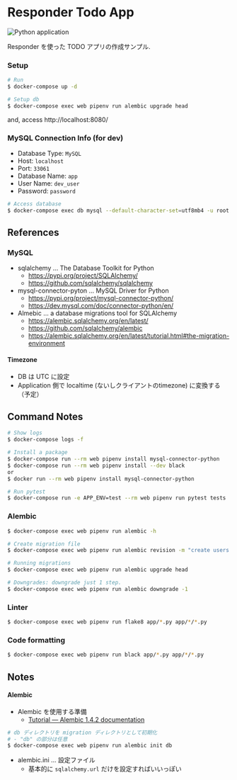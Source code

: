 Responder Todo App
==================

![Python application](https://github.com/mitsu-ksgr/responder-todo-app/workflows/Python%20application/badge.svg)

Responder を使った TODO アプリの作成サンプル.

### Setup

```sh
# Run
$ docker-compose up -d

# Setup db
$ docker-compose exec web pipenv run alembic upgrade head
```

and, access http://localhost:8080/


### MySQL Connection Info (for dev)
- Database Type: `MySQL`
- Host: `localhost`
- Port: `33061`
- Database Name: `app`
- User Name: `dev_user`
- Password: `password`

```sh
# Access database
$ docker-compose exec db mysql --default-character-set=utf8mb4 -u root -proot_password
```

## References
### MySQL
- sqlalchemy ... The Database Toolkit for Python
  - https://pypi.org/project/SQLAlchemy/
  - https://github.com/sqlalchemy/sqlalchemy
- mysql-connector-pyton ... MySQL Driver for Python
  - https://pypi.org/project/mysql-connector-python/
  - https://dev.mysql.com/doc/connector-python/en/
- Almebic ... a database migrations tool for SQLAlchemy
  - https://alembic.sqlalchemy.org/en/latest/
  - https://github.com/sqlalchemy/alembic
  - https://alembic.sqlalchemy.org/en/latest/tutorial.html#the-migration-environment

#### Timezone
- DB は UTC に設定
- Application 側で localtime (ないしクライアントのtimezone) に変換する（予定）


## Command Notes
```sh
# Show logs
$ docker-compose logs -f

# Install a package
$ docker-compose run --rm web pipenv install mysql-connector-python
$ docker-compose run --rm web pipenv install --dev black
or
$ docker run --rm web pipenv install mysql-connector-python

# Run pytest
$ docker-compose run -e APP_ENV=test --rm web pipenv run pytest tests
```

### Alembic
```sh
$ docker-compose exec web pipenv run alembic -h

# Create migration file
$ docker-compose exec web pipenv run alembic revision -m "create users table"

# Running migrations
$ docker-compose exec web pipenv run alembic upgrade head

# Downgrades: downgrade just 1 step.
$ docker-compose exec web pipenv run alembic downgrade -1
```

### Linter
```sh
$ docker-compose exec web pipenv run flake8 app/*.py app/*/*.py
```

### Code formatting
```sh
$ docker-compose exec web pipenv run black app/*.py app/*/*.py
```

## Notes
#### Alembic
- Alembic を使用する準備
  - [Tutorial — Alembic 1\.4\.2 documentation](https://alembic.sqlalchemy.org/en/latest/tutorial.html)

```sh
# db ディレクトリを migration ディレクトリとして初期化
# - "db" の部分は任意
$ docker-compose exec web pipenv run alembic init db
```

- alembic.ini ... 設定ファイル
  - 基本的に `sqlalchemy.url` だけを設定すればいいっぽい

